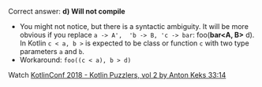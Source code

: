 Correct answer: **d) Will not compile**

* You might not notice, but there is a syntactic ambiguity. It will be more obvious if you replace `a -> A',  'b -> B, 'c -> bar`: foo(**bar<A, B>** d).
In Kotlin `c < a, b >` is expected to be class or function `c` with two type parameters `a` and `b`.  
* Workaround: `foo((c < a), b > d)`

Watch [KotlinConf 2018 - Kotlin Puzzlers, vol 2 by Anton Keks 33:14](https://www.youtube.com/watch?v=Xq9vBZs0j-8&lc=UgzrxmtADpeVJWbzo-14AaABAg#t=33m14s)

